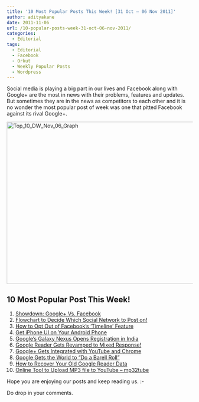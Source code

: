 ```yaml
---
title: '10 Most Popular Posts This Week! [31 Oct – 06 Nov 2011]'
author: adityakane
date: 2011-11-06
url: /10-popular-posts-week-31-oct-06-nov-2011/
categories:
  - Editorial
tags:
  - Editorial
  - Facebook
  - Orkut
  - Weekly Popular Posts
  - Wordpress
---
```

Social media is playing a big part in our lives and Facebook along with Google+ are the most in news with their problems, features and updates. But sometimes they are in the news as competitors to each other and it is no wonder the most popular post of week was one that pitted Facebook against its rival Google+.

[<img class="wp-image-50423" style="padding-left: 0px;padding-right: 0px;padding-top: 0px;border: 0px" src="http://cdn.devilsworkshop.org/files/2011/11/Top_10_DW_Nov_06_Graph_thumb.png" alt="Top_10_DW_Nov_06_Graph" width="520" height="440" border="0" />][1]

## 10 Most Popular Post This Week!

  1. [Showdown: Google+ Vs. Facebook][2]
  2. [Flowchart to Decide Which Social Network to Post on!][3]
  3. [How to Opt Out of Facebook’s ‘Timeline’ Feature][4]
  4. [Get iPhone UI on Your Android Phone][5]
  5. [Google’s Galaxy Nexus Opens Registration in India][6]
  6. [Google Reader Gets Revamped to Mixed Response!][7]
  7. [Google+ Gets Integrated with YouTube and Chrome][8]
  8. [Google Gets the World to “Do a Barell Roll”][9]
  9. [How to Recover Your Old Google Reader Data][10]
 10. [Online Tool to Upload MP3 file to YouTube – mp32tube][11]

Hope you are enjoying our posts and keep reading us. <img src="http://devilsworkshop.org/wp-includes/images/smilies/simple-smile.png" alt=":-)" class="wp-smiley" style="height: 1em; max-height: 1em;" />

Do drop in your comments.

 [1]: http://cdn.devilsworkshop.org/files/2011/11/Top_10_DW_Nov_06_Graph.png
 [2]: http://devilsworkshop.org/showdown-google-facebook/
 [3]: http://devilsworkshop.org/flowchart-decide-social-network-post/
 [4]: http://devilsworkshop.org/opt-facebooks-timeline-feature/
 [5]: http://devilsworkshop.org/iphone-ui-android-phone/
 [6]: http://devilsworkshop.org/googles-galaxy-nexus-opens-registration-india/
 [7]: http://devilsworkshop.org/google-reader-revamped-interface-iranians-upset/
 [8]: http://devilsworkshop.org/youtube-integrated-google/
 [9]: http://devilsworkshop.org/google-world-barell-roll/
 [10]: http://devilsworkshop.org/recover-google-reader-data/
 [11]: http://devilsworkshop.org/online-tool-upload-mp3-file-youtube-mp32tube/
